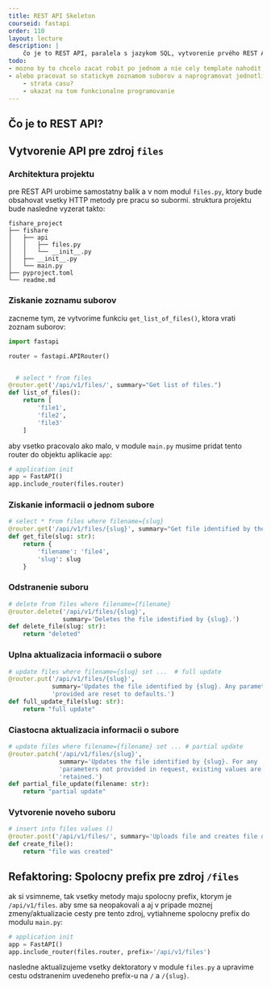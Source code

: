 ```yaml
---
title: REST API Skeleton
courseid: fastapi
order: 110
layout: lecture
description: |
    čo je to REST API, paralela s jazykom SQL, vytvorenie prvého REST API
todo:
- mozno by to chcelo zacat robit po jednom a nie cely template nahodit naraz
- alebo pracovat so statickym zoznamom suborov a naprogramovat jednotlive veci manualne
    - strata casu?
    - ukazat na tom funkcionalne programovanie
---
```


## Čo je to REST API?

## Vytvorenie API pre zdroj `files`

### Architektura projektu

pre REST API urobime samostatny balik a v nom modul `files.py`, ktory bude obsahovat vsetky HTTP metody pre pracu so subormi. struktura projektu bude nasledne vyzerat takto:

```
fishare_project
├── fishare
│   ├── api
│   │   ├── files.py
│   │   └── __init__.py
│   ├── __init__.py
│   └── main.py
├── pyproject.toml
└── readme.md
```


### Ziskanie zoznamu suborov

zacneme tym, ze vytvorime funkciu `get_list_of_files()`, ktora vrati zoznam suborov:

```python
import fastapi

router = fastapi.APIRouter()


  # select * from files
@router.get('/api/v1/files/', summary="Get list of files.")
def list_of_files():
    return [
        'file1',
        'file2',
        'file3'
    ]
```

aby vsetko pracovalo ako malo, v module `main.py` musime pridat tento router do objektu aplikacie `app`:

```python
# application init
app = FastAPI()
app.include_router(files.router)
```


### Ziskanie informacii o jednom subore

```python
# select * from files where filename={slug}
@router.get('/api/v1/files/{slug}', summary="Get file identified by the {slug}.")
def get_file(slug: str):
    return {
        'filename': 'file4',
        'slug': slug
    }
```


### Odstranenie suboru

```python
# delete from files where filename={filename}
@router.delete('/api/v1/files/{slug}',
               summary='Deletes the file identified by {slug}.')
def delete_file(slug: str):
    return "deleted"
```


### Uplna aktualizacia informacii o subore

```python
# update files where filename={slug} set ...  # full update
@router.put('/api/v1/files/{slug}',
            summary='Updates the file identified by {slug}. Any parameters not '
            'provided are reset to defaults.')
def full_update_file(slug: str):
    return "full update"
```


### Ciastocna aktualizacia informacii o subore

```python
# update files where filename={filename} set ... # partial update
@router.patch('/api/v1/files/{slug}',
              summary='Updates the file identified by {slug}. For any '
              'parameters not provided in request, existing values are '
              'retained.')
def partial_file_update(filename: str):
    return "partial update"
```


### Vytvorenie noveho suboru

```python
# insert into files values ()
@router.post('/api/v1/files/', summary='Uploads file and creates file details.')
def create_file():
    return "file was created"
```


## Refaktoring: Spolocny prefix pre zdroj `/files`

ak si vsimneme, tak vsetky metody maju spolocny prefix, ktorym je `/api/v1/files`. aby sme sa neopakovali a aj v pripade moznej zmeny/aktualizacie cesty pre tento zdroj, vytiahneme spolocny prefix do modulu `main.py`:

```python
# application init
app = FastAPI()
app.include_router(files.router, prefix='/api/v1/files')
```

nasledne aktualizujeme vsetky dektoratory v module `files.py` a upravime cestu odstranenim uvedeneho prefix-u na `/` a `/{slug}`.
